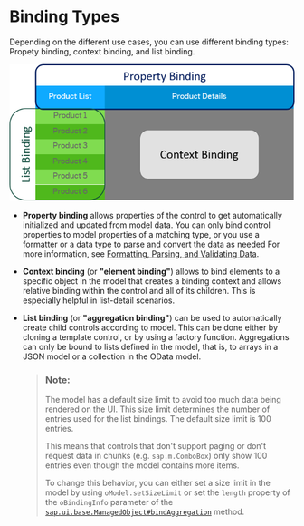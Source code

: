 <!-- loio91f0d8ab6f4d1014b6dd926db0e91070 -->

# Binding Types

Depending on the different use cases, you can use different binding types: Propety binding, context binding, and list binding.



![UI5 uses different types of data binding: Property binding, context binding, and list binding.](images/DataBinding_Binding_Types_950f3d5.png)

-   **Property binding** allows properties of the control to get automatically initialized and updated from model data. You can only bind control properties to model properties of a matching type, or you use a formatter or a data type to parse and convert the data as needed For more information, see [Formatting, Parsing, and Validating Data](formatting-parsing-and-validating-data-07e4b92.md).

-   **Context binding** \(or **"element binding"**\) allows to bind elements to a specific object in the model that creates a binding context and allows relative binding within the control and all of its children. This is especially helpful in list-detail scenarios.

-   **List binding** \(or **"aggregation binding"**\) can be used to automatically create child controls according to model. This can be done either by cloning a template control, or by using a factory function. Aggregations can only be bound to lists defined in the model, that is, to arrays in a JSON model or a collection in the OData model.

    > ### Note:  
    > The model has a default size limit to avoid too much data being rendered on the UI. This size limit determines the number of entries used for the list bindings. The default size limit is 100 entries.
    > 
    > This means that controls that don't support paging or don't request data in chunks \(e.g. `sap.m.ComboBox`\) only show 100 entries even though the model contains more items.
    > 
    > To change this behavior, you can either set a size limit in the model by using `oModel.setSizeLimit` or set the `length` property of the `oBindingInfo` parameter of the [`sap.ui.base.ManagedObject#bindAggregation`](https://ui5.sap.com/#/api/sap.ui.base.ManagedObject/methods/bindAggregation) method.


